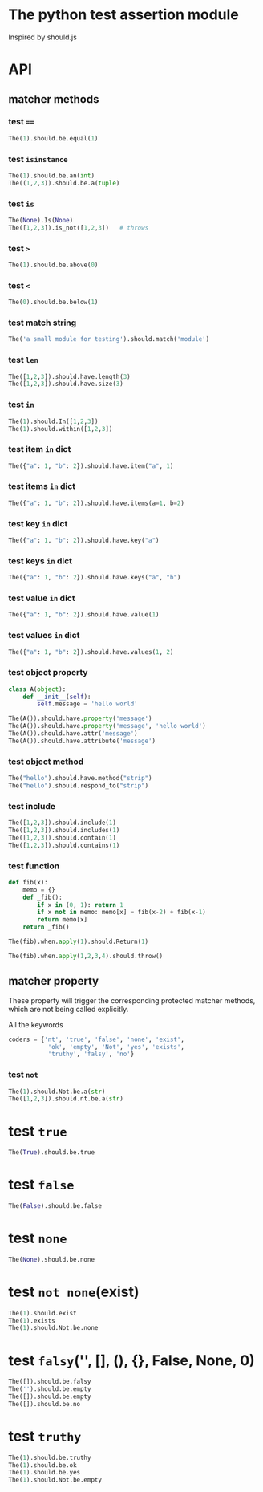# The python test assertion module

Inspired by should.js

# API
## matcher methods
### test `==`
```python
The(1).should.be.equal(1)
```

### test `isinstance`
```python
The(1).should.be.an(int)
The((1,2,3)).should.be.a(tuple)
```

### test `is`
```python
The(None).Is(None)
The([1,2,3]).is_not([1,2,3])   # throws
```

### test `>`
```python
The(1).should.be.above(0)
```

### test `<`
```python
The(0).should.be.below(1)
```

### test match string
```python
The('a small module for testing').should.match('module')
```

### test `len`
```python
The([1,2,3]).should.have.length(3)
The([1,2,3]).should.have.size(3)
```

### test `in`
```python
The(1).should.In([1,2,3])
The(1).should.within([1,2,3])
```

### test item `in` dict
```python
The({"a": 1, "b": 2}).should.have.item("a", 1)
```

### test items `in` dict
```python
The({"a": 1, "b": 2}).should.have.items(a=1, b=2)
```

### test key `in` dict
```python
The({"a": 1, "b": 2}).should.have.key("a")
```

### test keys `in` dict
```python
The({"a": 1, "b": 2}).should.have.keys("a", "b")
```

### test value `in` dict
```python
The({"a": 1, "b": 2}).should.have.value(1)
```

### test values `in` dict
```python
The({"a": 1, "b": 2}).should.have.values(1, 2)
```

### test object property
```python
class A(object):
    def __init__(self):
        self.message = 'hello world'

The(A()).should.have.property('message')
The(A()).should.have.property('message', 'hello world')
The(A()).should.have.attr('message')
The(A()).should.have.attribute('message')
```

### test object method
```python
The("hello").should.have.method("strip")
The("hello").should.respond_to("strip")
```

### test include
```python
The([1,2,3]).should.include(1)
The([1,2,3]).should.includes(1)
The([1,2,3]).should.contain(1)
The([1,2,3]).should.contains(1)
```

### test function
```python
def fib(x):
    memo = {}
    def _fib():
        if x in (0, 1): return 1
        if x not in memo: memo[x] = fib(x-2) + fib(x-1)
        return memo[x]
    return _fib()

The(fib).when.apply(1).should.Return(1)

The(fib).when.apply(1,2,3,4).should.throw()
```

## matcher property
These property will trigger the corresponding protected matcher methods, which are not being called explicitly.

All the keywords
```python
coders = {'nt', 'true', 'false', 'none', 'exist',
           'ok', 'empty', 'Not', 'yes', 'exists',
           'truthy', 'falsy', 'no'}
```

### test `not`
```python
The(1).should.Not.be.a(str)
The([1,2,3]).should.nt.be.a(str)
```

# test `true`
```python
The(True).should.be.true
```

# test `false`
```python
The(False).should.be.false
```

# test `none`
```python
The(None).should.be.none
```

# test `not none`(exist)
```python
The(1).should.exist
The(1).exists
The(1).should.Not.be.none
```

# test `falsy`('', [], (), {}, False, None, 0)
```python
The([]).should.be.falsy
The('').should.be.empty
The([]).should.be.empty
The([]).should.be.no
```

# test `truthy`
```python
The(1).should.be.truthy
The(1).should.be.ok
The(1).should.be.yes
The(1).should.Not.be.empty
```
